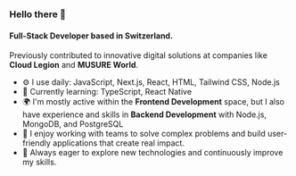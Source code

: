 ### Hello there 👋  

#### Full-Stack Developer based in Switzerland.  

Previously contributed to innovative digital solutions at companies like **Cloud Legion** and **MUSURE World**.

- ⚙️ I use daily: JavaScript, Next.js, React, HTML, Tailwind CSS, Node.js  
- 🧠 Currently learning: TypeScript, React Native  
- 🌍 I'm mostly active within the **Frontend Development** space, but I also have experience and skills in **Backend Development** with Node.js, MongoDB, and PostgreSQL  
- 🔧 I enjoy working with teams to solve complex problems and build user-friendly applications that create real impact.  
- 🌱 Always eager to explore new technologies and continuously improve my skills.
